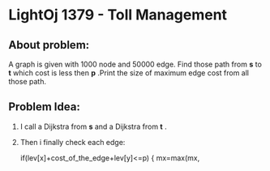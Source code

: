 # LightOj 1379 - Toll Management

## About problem:  
A graph is given with 1000 node and 50000 edge. Find those path from **s** to **t** which cost is less then **p** .Print the size of maximum edge cost from all those path.
  

## Problem Idea:  

 1. I call a Dijkstra from **s** and a Dijkstra from **t** . 
 2. Then i finally check each edge:   
 

    if(lev[x]+cost_of_the_edge+lev[y]<=p)
    {
			mx=max(mx,

<!--stackedit_data:
eyJoaXN0b3J5IjpbMjAxNjU3OTI5N119
-->
